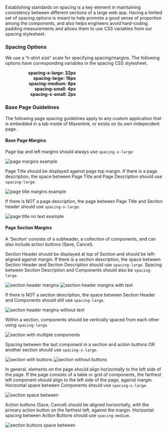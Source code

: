Establishing standards on spacing is a key element in maintaining consistency between different sections of a large web app. Having a limited set of spacing options is meant to help promote a good sense of proportion among the components, and also helps engineers avoid hard-coding padding measurements and allows them to use CSS variables from our spacing stylesheet.

### Spacing Options

We use a “t-shirt size” scale for specifying spacing/margins. The following options have corresponding variables in the spacing CSS stylesheet.

<style>
    .patterns-list {
        display: flex;
        flex-direction: column;
        max-width: 225px;
    }
    
    .pattern-item {
        align-items: center;
        display: flex;
        flex-direction: row;
        justify-content: space-between;
        margin: var(--spacing-small);
    }
    
    .pattern-text {
        font-weight: bold;
        font-family: var(--mavenlink-type-font-family);
    }
    
    .pattern {
        margin-right: var(--spacing-medium);
    }

    .x-large {
        background-color: var(--mds-red-54);
        height: var(--spacing-x-large);
        width: var(--spacing-x-large);
    }
    
    .large {
        background-color: var(--mds-orange-54);
        height: var(--spacing-large);
        width: var(--spacing-large);
    }
    
    .medium {
        background-color: var(--mds-green-54);
        height: var(--spacing-medium);
        width: var(--spacing-medium);
    }
    
    .small {
        background-color: var(--mds-blue-54);
        height: var(--spacing-small);
        width: var(--spacing-small);
    }
    
    .x-small {
        background-color: var(--mds-violet-54);
        height: var(--spacing-x-small);
        width: var(--spacing-x-small);
    }
</style>

<div class="patterns-list">
    <div class="pattern-item">
        <span class="pattern x-large"></span>
        <span class="pattern-text">spacing-x-large: 32px</span>
    </div>
    <div class="pattern-item">
        <span class="pattern large"></span>
        <span class="pattern-text">spacing-large: 16px</span>
    </div>
    <div class="pattern-item">
        <span class="pattern medium"></span>
        <span class="pattern-text">spacing-medium: 8px</span>
    </div>
    <div class="pattern-item">
        <span class="pattern small"></span>
        <span class="pattern-text">spacing-small: 4px</span>
    </div>
    <div class="pattern-item">
        <span class="pattern x-small"></span>
        <span class="pattern-text">spacing-x-small: 2px</span>
    </div>
</div>

### Base Page Guidelines

The following page spacing guidelines apply to any custom application that is embedded in a tab inside of Mavenlink, or exists on its own independent page.

#### Base Page Margins

Page top and left margins should always use `spacing-x-large`:

<img alt="page margins example" src="images/page-margins-example.jpg"/>

Page Title should be displayed against page top margin. If there is a page description, the space between Page Title and Page Description should use `spacing-large`:

<img alt="page title margins example" src="images/page-title-margins.jpg" />

If there is NOT a page description, the page between Page Title and Seciton header should use `spacing-x-large`:

<img alt="page title no text example" src="images/page-title-no-text.jpg" />

#### Page Section Margins

A ‘Section’ consists of a subheader, a collection of components, and can also include action buttons (Save, Cancel). 

Section Header should be displayed at top of Section and should be left-aligned against margin. If there is a section description, the space between Section Header and Section Description should use `spacing-large`. Spacing between Section Description and Components should also be `spacing-large`.

<img alt="section header margins" src="images/section-header-margins.jpg" />
<img alt="section header margins with text" src="images/section-header-margins-2.jpg" />

If there is NOT a section description, the space between Section Header and Components should still use `spacing-large`.

<img alt="section header margins without text" src="images/section-header-margins-no-description.jpg" />

Within a section, components should be vertically spaced from each other using `spacing-large`.

<img alt="section with multiple components" src="images/section-header-margins-with-components.jpg" />

Spacing between the last component in a section and action buttons OR another section should use `spacing-x-large`.

<img alt="section with buttons" src="images/section-margins-with-buttons.jpg" />
<img alt="section without buttons" src="images/section-margins-without-buttons.jpg" />

In general, elements on the page should align horizontally to the left side of the page. If the page consists of a table or grid of components, the farthest left component should align to the left side of the page, against margin. Horizontal space between Components should use `spacing-x-large`.

<img alt="section space between" src="images/section-space-between.jpg" />

Action buttons (Save, Cancel) should be aligned horizontally, with the primary action button on the farthest left, against the margin. Horizontal spacing between Action Buttons should use `spacing-medium`.

<img alt="section buttons space between" src="images/section-buttons-space-between.jpg" />
